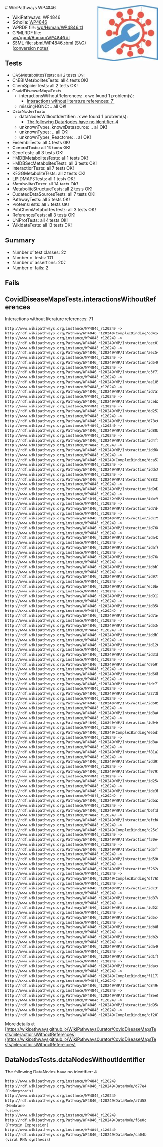 <img style="float: right; width: 200px" src="../logo.png" />
# WikiPathways WP4846

* WikiPathways: [WP4846](https://identifiers.org/wikipathways:WP4846)
* Scholia: [WP4846](https://scholia.toolforge.org/wikipathways/WP4846)
* WPRDF file: [wp/Human/WP4846.ttl](../wp/Human/WP4846.ttl)
* GPMLRDF file: [wp/gpml/Human/WP4846.ttl](../wp/gpml/Human/WP4846.ttl)
* SBML file: [sbml/WP4846.sbml](../sbml/WP4846.sbml) ([SVG](../sbml/WP4846.svg)) ([conversion notes](../sbml/WP4846.txt))

## Tests
* CASMetabolitesTests: all 2 tests OK!
* ChEBIMetabolitesTests: all 4 tests OK!
* ChemSpiderTests: all 2 tests OK!
* CovidDiseaseMapsTests
    * interactionsWithoutReferences: .x we found 1 problem(s):
        * [Interactions without literature references: 71](#9701cd9c)
    * missingHGNC: .. all OK!
* DataNodesTests
    * dataNodesWithoutIdentifier: .x we found 1 problem(s):
        * [The following DataNodes have no identifier: 4](#d2d32fa3)
    * unknownTypes_knownDatasource: .. all OK!
    * unknownTypes: .. all OK!
    * unknownTypes_Reactome: .. all OK!
* EnsemblTests: all 4 tests OK!
* GeneralTests: all 13 tests OK!
* GeneTests: all 3 tests OK!
* HMDBMetabolitesTests: all 1 tests OK!
* HMDBSecMetabolitesTests: all 3 tests OK!
* InteractionTests: all 7 tests OK!
* KEGGMetaboliteTests: all 2 tests OK!
* LIPIDMAPSTests: all 1 tests OK!
* MetabolitesTests: all 14 tests OK!
* MetaboliteStructureTests: all 2 tests OK!
* OudatedDataSourcesTests: all 7 tests OK!
* PathwayTests: all 5 tests OK!
* ProteinsTests: all 2 tests OK!
* PubChemMetabolitesTests: all 3 tests OK!
* ReferencesTests: all 3 tests OK!
* UniProtTests: all 4 tests OK!
* WikidataTests: all 13 tests OK!


## Summary

* Number of test classes: 22
* Number of tests: 101
* Number of assertions: 202
* Number of fails: 2

## Fails

<a name="9701cd9c" />

## CovidDiseaseMapsTests.interactionsWithoutReferences

Interactions without literature references: 71
```
http://www.wikipathways.org/instance/WP4846_r120249 -> http://rdf.wikipathways.org/Pathway/WP4846_r120249/ComplexBinding/cd41e
http://www.wikipathways.org/instance/WP4846_r120249 -> http://rdf.wikipathways.org/Pathway/WP4846_r120249/WP/Interaction/cec01
http://www.wikipathways.org/instance/WP4846_r120249 -> http://rdf.wikipathways.org/Pathway/WP4846_r120249/WP/Interaction/aec54
http://www.wikipathways.org/instance/WP4846_r120249 -> http://rdf.wikipathways.org/Pathway/WP4846_r120249/WP/Interaction/id54006fd1
http://www.wikipathways.org/instance/WP4846_r120249 -> http://rdf.wikipathways.org/Pathway/WP4846_r120249/WP/Interaction/c3f71
http://www.wikipathways.org/instance/WP4846_r120249 -> http://rdf.wikipathways.org/Pathway/WP4846_r120249/WP/Interaction/ae185
http://www.wikipathways.org/instance/WP4846_r120249 -> http://rdf.wikipathways.org/Pathway/WP4846_r120249/WP/Interaction/id7a78fc75
http://www.wikipathways.org/instance/WP4846_r120249 -> http://rdf.wikipathways.org/Pathway/WP4846_r120249/WP/Interaction/aceb2
http://www.wikipathways.org/instance/WP4846_r120249 -> http://rdf.wikipathways.org/Pathway/WP4846_r120249/WP/Interaction/dd252
http://www.wikipathways.org/instance/WP4846_r120249 -> http://rdf.wikipathways.org/Pathway/WP4846_r120249/WP/Interaction/d78c0
http://www.wikipathways.org/instance/WP4846_r120249 -> http://rdf.wikipathways.org/Pathway/WP4846_r120249/WP/Interaction/id88a323b4
http://www.wikipathways.org/instance/WP4846_r120249 -> http://rdf.wikipathways.org/Pathway/WP4846_r120249/WP/Interaction/id4f170add
http://www.wikipathways.org/instance/WP4846_r120249 -> http://rdf.wikipathways.org/Pathway/WP4846_r120249/WP/Interaction/idd6e4d05b
http://www.wikipathways.org/instance/WP4846_r120249 -> http://rdf.wikipathways.org/Pathway/WP4846_r120249/ComplexBinding/dca52
http://www.wikipathways.org/instance/WP4846_r120249 -> http://rdf.wikipathways.org/Pathway/WP4846_r120249/WP/Interaction/iddc9f49d1
http://www.wikipathways.org/instance/WP4846_r120249 -> http://rdf.wikipathways.org/Pathway/WP4846_r120249/WP/Interaction/d8831
http://www.wikipathways.org/instance/WP4846_r120249 -> http://rdf.wikipathways.org/Pathway/WP4846_r120249/WP/Interaction/id9d2699b4
http://www.wikipathways.org/instance/WP4846_r120249 -> http://rdf.wikipathways.org/Pathway/WP4846_r120249/WP/Interaction/idaf9c6f8
http://www.wikipathways.org/instance/WP4846_r120249 -> http://rdf.wikipathways.org/Pathway/WP4846_r120249/WP/Interaction/id7d45bc8b
http://www.wikipathways.org/instance/WP4846_r120249 -> http://rdf.wikipathways.org/Pathway/WP4846_r120249/WP/Interaction/idc79adab4
http://www.wikipathways.org/instance/WP4846_r120249 -> http://rdf.wikipathways.org/Pathway/WP4846_r120249/WP/Interaction/id768dd6a5
http://www.wikipathways.org/instance/WP4846_r120249 -> http://rdf.wikipathways.org/Pathway/WP4846_r120249/WP/Interaction/ida427ca0
http://www.wikipathways.org/instance/WP4846_r120249 -> http://rdf.wikipathways.org/Pathway/WP4846_r120249/WP/Interaction/idaf62af2b
http://www.wikipathways.org/instance/WP4846_r120249 -> http://rdf.wikipathways.org/Pathway/WP4846_r120249/WP/Interaction/id76a29895
http://www.wikipathways.org/instance/WP4846_r120249 -> http://rdf.wikipathways.org/Pathway/WP4846_r120249/WP/Interaction/idbb7865a7
http://www.wikipathways.org/instance/WP4846_r120249 -> http://rdf.wikipathways.org/Pathway/WP4846_r120249/WP/Interaction/id97734b0e
http://www.wikipathways.org/instance/WP4846_r120249 -> http://rdf.wikipathways.org/Pathway/WP4846_r120249/WP/Interaction/ec0be
http://www.wikipathways.org/instance/WP4846_r120249 -> http://rdf.wikipathways.org/Pathway/WP4846_r120249/WP/Interaction/id912daad6
http://www.wikipathways.org/instance/WP4846_r120249 -> http://rdf.wikipathways.org/Pathway/WP4846_r120249/WP/Interaction/id858197a5
http://www.wikipathways.org/instance/WP4846_r120249 -> http://rdf.wikipathways.org/Pathway/WP4846_r120249/WP/Interaction/id7acf7b3
http://www.wikipathways.org/instance/WP4846_r120249 -> http://rdf.wikipathways.org/Pathway/WP4846_r120249/WP/Interaction/id53ccbca1
http://www.wikipathways.org/instance/WP4846_r120249 -> http://rdf.wikipathways.org/Pathway/WP4846_r120249/WP/Interaction/iddb77d7c7
http://www.wikipathways.org/instance/WP4846_r120249 -> http://rdf.wikipathways.org/Pathway/WP4846_r120249/WP/Interaction/id126968be
http://www.wikipathways.org/instance/WP4846_r120249 -> http://rdf.wikipathways.org/Pathway/WP4846_r120249/WP/Interaction/id31b492b0
http://www.wikipathways.org/instance/WP4846_r120249 -> http://rdf.wikipathways.org/Pathway/WP4846_r120249/WP/Interaction/c9b9f
http://www.wikipathways.org/instance/WP4846_r120249 -> http://rdf.wikipathways.org/Pathway/WP4846_r120249/WP/Interaction/id66bc3866
http://www.wikipathways.org/instance/WP4846_r120249 -> http://rdf.wikipathways.org/Pathway/WP4846_r120249/WP/Interaction/idc71222d4
http://www.wikipathways.org/instance/WP4846_r120249 -> http://rdf.wikipathways.org/Pathway/WP4846_r120249/WP/Interaction/a273b
http://www.wikipathways.org/instance/WP4846_r120249 -> http://rdf.wikipathways.org/Pathway/WP4846_r120249/WP/Interaction/id68553d54
http://www.wikipathways.org/instance/WP4846_r120249 -> http://rdf.wikipathways.org/Pathway/WP4846_r120249/WP/Interaction/id8a09c96c
http://www.wikipathways.org/instance/WP4846_r120249 -> http://rdf.wikipathways.org/Pathway/WP4846_r120249/WP/Interaction/id94e29422
http://www.wikipathways.org/instance/WP4846_r120249 -> http://rdf.wikipathways.org/Pathway/WP4846_r120249/ComplexBinding/e6bd7
http://www.wikipathways.org/instance/WP4846_r120249 -> http://rdf.wikipathways.org/Pathway/WP4846_r120249/WP/Interaction/id8acd3f8f
http://www.wikipathways.org/instance/WP4846_r120249 -> http://rdf.wikipathways.org/Pathway/WP4846_r120249/WP/Interaction/f81a2
http://www.wikipathways.org/instance/WP4846_r120249 -> http://rdf.wikipathways.org/Pathway/WP4846_r120249/WP/Interaction/idd97096a5
http://www.wikipathways.org/instance/WP4846_r120249 -> http://rdf.wikipathways.org/Pathway/WP4846_r120249/WP/Interaction/f9791
http://www.wikipathways.org/instance/WP4846_r120249 -> http://rdf.wikipathways.org/Pathway/WP4846_r120249/WP/Interaction/id254c7db4
http://www.wikipathways.org/instance/WP4846_r120249 -> http://rdf.wikipathways.org/Pathway/WP4846_r120249/WP/Interaction/ide3b4c27b
http://www.wikipathways.org/instance/WP4846_r120249 -> http://rdf.wikipathways.org/Pathway/WP4846_r120249/WP/Interaction/idba2d7d98
http://www.wikipathways.org/instance/WP4846_r120249 -> http://rdf.wikipathways.org/Pathway/WP4846_r120249/WP/Interaction/b6f1b
http://www.wikipathways.org/instance/WP4846_r120249 -> http://rdf.wikipathways.org/Pathway/WP4846_r120249/WP/Interaction/efcb8
http://www.wikipathways.org/instance/WP4846_r120249 -> http://rdf.wikipathways.org/Pathway/WP4846_r120249/ComplexBinding/c25c7
http://www.wikipathways.org/instance/WP4846_r120249 -> http://rdf.wikipathways.org/Pathway/WP4846_r120249/WP/Interaction/f30e4
http://www.wikipathways.org/instance/WP4846_r120249 -> http://rdf.wikipathways.org/Pathway/WP4846_r120249/WP/Interaction/id5ff07442
http://www.wikipathways.org/instance/WP4846_r120249 -> http://rdf.wikipathways.org/Pathway/WP4846_r120249/WP/Interaction/id596b2488
http://www.wikipathways.org/instance/WP4846_r120249 -> http://rdf.wikipathways.org/Pathway/WP4846_r120249/WP/Interaction/f262e
http://www.wikipathways.org/instance/WP4846_r120249 -> http://rdf.wikipathways.org/Pathway/WP4846_r120249/ComplexBinding/df765
http://www.wikipathways.org/instance/WP4846_r120249 -> http://rdf.wikipathways.org/Pathway/WP4846_r120249/WP/Interaction/idc3f0c926
http://www.wikipathways.org/instance/WP4846_r120249 -> http://rdf.wikipathways.org/Pathway/WP4846_r120249/WP/Interaction/id87aa028a
http://www.wikipathways.org/instance/WP4846_r120249 -> http://rdf.wikipathways.org/Pathway/WP4846_r120249/WP/Interaction/id52141a70
http://www.wikipathways.org/instance/WP4846_r120249 -> http://rdf.wikipathways.org/Pathway/WP4846_r120249/WP/Interaction/id5c4ff7f0
http://www.wikipathways.org/instance/WP4846_r120249 -> http://rdf.wikipathways.org/Pathway/WP4846_r120249/WP/Interaction/idb8ba3d51
http://www.wikipathways.org/instance/WP4846_r120249 -> http://rdf.wikipathways.org/Pathway/WP4846_r120249/WP/Interaction/idb2e3b478
http://www.wikipathways.org/instance/WP4846_r120249 -> http://rdf.wikipathways.org/Pathway/WP4846_r120249/WP/Interaction/ida46f2e34
http://www.wikipathways.org/instance/WP4846_r120249 -> http://rdf.wikipathways.org/Pathway/WP4846_r120249/WP/Interaction/id1f86b6c5
http://www.wikipathways.org/instance/WP4846_r120249 -> http://rdf.wikipathways.org/Pathway/WP4846_r120249/WP/Interaction/idacdc1203
http://www.wikipathways.org/instance/WP4846_r120249 -> http://rdf.wikipathways.org/Pathway/WP4846_r120249/ComplexBinding/f1172
http://www.wikipathways.org/instance/WP4846_r120249 -> http://rdf.wikipathways.org/Pathway/WP4846_r120249/WP/Interaction/c849c
http://www.wikipathways.org/instance/WP4846_r120249 -> http://rdf.wikipathways.org/Pathway/WP4846_r120249/WP/Interaction/f8ee8
http://www.wikipathways.org/instance/WP4846_r120249 -> http://rdf.wikipathways.org/Pathway/WP4846_r120249/WP/Interaction/id95aba954
http://www.wikipathways.org/instance/WP4846_r120249 -> http://rdf.wikipathways.org/Pathway/WP4846_r120249/ComplexBinding/cf207
```

More details at [https://wikipathways.github.io/WikiPathwaysCurator/CovidDiseaseMapsTests/interactionsWithoutReferences](https://wikipathways.github.io/WikiPathwaysCurator/CovidDiseaseMapsTests/interactionsWithoutReferences)

<a name="d2d32fa3" />

## DataNodesTests.dataNodesWithoutIdentifier

The following DataNodes have no identifier: 4
```
http://www.wikipathways.org/instance/WP4846_r120249 http://rdf.wikipathways.org/Pathway/WP4846_r120249/DataNode/d77e4 (Endocytosis)
http://www.wikipathways.org/instance/WP4846_r120249 http://rdf.wikipathways.org/Pathway/WP4846_r120249/DataNode/a7d58 (Membrane
fusion)
http://www.wikipathways.org/instance/WP4846_r120249 http://rdf.wikipathways.org/Pathway/WP4846_r120249/DataNode/f6e0c (Protein Expression)
http://www.wikipathways.org/instance/WP4846_r120249 http://rdf.wikipathways.org/Pathway/WP4846_r120249/DataNode/ca04b (viral RNA synthesis)
```

